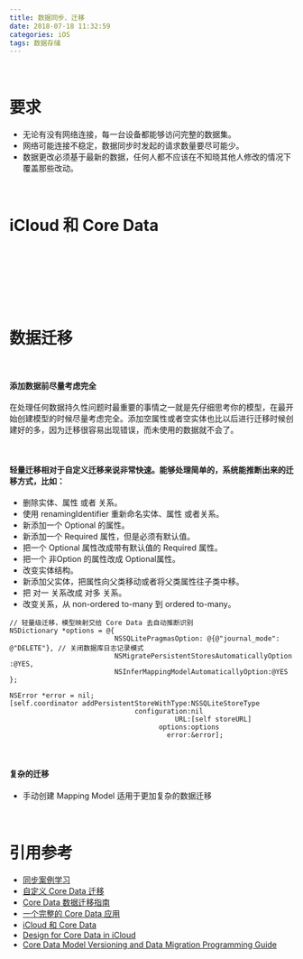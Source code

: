 ```yaml
---
title: 数据同步、迁移
date: 2018-07-18 11:32:59
categories: iOS 
tags: 数据存储
---
```


<br>

# 要求
* 无论有没有网络连接，每一台设备都能够访问完整的数据集。
* 网络可能连接不稳定，数据同步时发起的请求数量要尽可能少。
* 数据更改必须基于最新的数据，任何人都不应该在不知晓其他人修改的情况下覆盖那些改动。

<br>

# iCloud 和 Core Data


<br>
<br>
<br>
<br>
<br>
<br>

# 数据迁移

<br>

#### 添加数据前尽量考虑完全
在处理任何数据持久性问题时最重要的事情之一就是先仔细思考你的模型，在最开始创建模型的时候尽量考虑完全。添加空属性或者空实体也比以后进行迁移时候创建好的多，因为迁移很容易出现错误，而未使用的数据就不会了。


<br>

#### 轻量迁移相对于自定义迁移来说非常快速。能够处理简单的，系统能推断出来的迁移方式，比如：

* 删除实体、属性 或者 关系。
* 使用 renamingIdentifier 重新命名实体、属性 或者关系。
* 新添加一个 Optional 的属性。
* 新添加一个 Required 属性，但是必须有默认值。
* 把一个 Optional 属性改成带有默认值的 Required 属性。
* 把一个 非Option 的属性改成 Optional属性。
* 改变实体结构。
* 新添加父实体，把属性向父类移动或者将父类属性往子类中移。
* 把 对一 关系改成 对多 关系。
* 改变关系，从 non-ordered to-many 到 ordered to-many。


``` objc
// 轻量级迁移，模型映射交给 Core Data 去自动推断识别
NSDictionary *options = @{
                          NSSQLitePragmasOption: @{@"journal_mode": @"DELETE"}, // 关闭数据库日志记录模式
                          NSMigratePersistentStoresAutomaticallyOption :@YES,
                          NSInferMappingModelAutomaticallyOption:@YES };
    
NSError *error = nil;
[self.coordinator addPersistentStoreWithType:NSSQLiteStoreType
                               configuration:nil
                                         URL:[self storeURL]
                                     options:options
                                       error:&error];
```
<br>

#### 复杂的迁移
* 手动创建 Mapping Model 适用于更加复杂的数据迁移

<br>

# 引用参考
* [同步案例学习](https://objccn.io/issue-10-4/)
* [自定义 Core Data 迁移](https://objccn.io/issue-4-7/)
* [Core Data 数据迁移指南](https://www.jianshu.com/p/b3b764fc5191)
* [一个完整的 Core Data 应用](https://objccn.io/issue-4-2/)
* [iCloud 和 Core Data](https://objccn.io/issue-10-2/)
* [Design for Core Data in iCloud](https://developer.apple.com/library/archive/documentation/General/Conceptual/iCloudDesignGuide/Chapters/DesignForCoreDataIniCloud.html)
* [Core Data Model Versioning and Data Migration Programming Guide](https://developer.apple.com/library/archive/documentation/Cocoa/Conceptual/CoreDataVersioning/Articles/vmLightweightMigration.html)

<br>
<br>
<br>